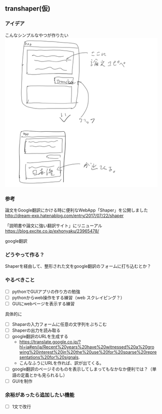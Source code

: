 ## transhaper(仮)
### アイデア
こんなシンプルなやつが作りたい
![](./idea.PNG)

### 参考
論文をGoogle翻訳にかける時に便利なWebApp「Shaper」を公開しました
http://dream-exp.hatenablog.com/entry/2017/07/22/shaper

「説明書や論文に強い翻訳サイト」にリニューアル
https://blog.excite.co.jp/exhonyaku/23965478/

google翻訳

### どうやって作る？
Shaperを経由して、整形された文をgoogle翻訳のフォームに打ち込むとか？

### やるべきこと
- [ ] pythonでGUIアプリの作り方の勉強
- [ ] pythonからweb操作をする練習（web スクレイピング？）
- [ ] GUIにwebページを表示する練習

具体的に

- [ ] Shaparの入力フォームに任意の文字列をぶちこむ
- [ ] Shaperの出力を読み取る
- [ ] google翻訳のURLを生成する
    - https://translate.google.co.jp/?hl=ja#en/ja/Recent%20years%20have%20witnessed%20a%20growing%20interest%20in%20the%20use%20for%20sparse%20representations%20for%20signals.
    - こんなふうにURLを作れば、訳が出てくる。
- [ ] google翻訳のページそのものを表示してしまってもなかなか便利では？（単語の定義とかも見られるし）
- [ ] GUIを制作

### 余裕があったら追加したい機能
- [ ] 1文で改行

